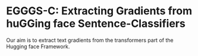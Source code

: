 # EGGGS-C: Extracting Gradients from huGGing face Sentence-Classifiers

Our aim is to extract text gradients from the transformers part of the Hugging face Framework.
